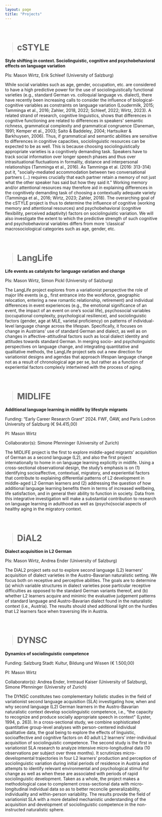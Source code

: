 ```yaml
---
layout: page
title: "Projects"
---
```




<br>

> # cSTYLE

**Style shifting in context. Sociolinguistic, cognitive and psychobehavioral effects on language variation**

PIs: Mason Wirtz, Erik Schleef (University of Salzburg)

While social variables such as age, gender, occupation, etc. are considered to have a high predictive power for the use of sociolinguistically functional varieties (e.g., standard German vs. colloquial language vs. dialect), there have recently been increasing calls to consider the influence of biological-cognitive variables as constraints on language variation (Loudermilk, 2015; Tamminga et al., 2016; Zahler, 2018, 2022; Schleef, 2022; Wirtz, 2023). A related strand of research, cognitive linguistics, shows that differences in cognitive functioning are related to differences in speakers' semantic richness, grammatical complexity and grammatical congruence (Daneman, 1991; Kemper et al., 2003; Saito & Baddeley, 2004; Hartsuiker & Barkhuysen, 2006). Thus, if grammatical and semantic abilities are sensitive to differences in cognitive capacities, sociolinguistic resources can be expected to be as well. This is because choosing sociolinguistically appropriate varieties is a cognitively demanding task. Speakers have to track social information over longer speech phases and thus over intrasituational fluctuations in formality, distance and interpersonal relationships (Tamminga et al., 2016). As Tamminga et al. (2016: 313-314) put it, "socially-mediated accommodation between two conversational partners (...) requires crucially that each partner retain a memory of not just what the other speaker has said but how they said it." Working memory and/or attentional resources may therefore aid in explaining differences in the cognitively demanding task of choosing a contextually adequate variety (Tamminga et al., 2016; Wirtz, 2023; Zahler, 2018). The overarching goal of the cSTYLE project is thus to determine the influence of cognitive (working memory and attentional resources) and psychobehavioral (cognitive flexibility, perceived adaptivity) factors on sociolinguistic variation. We will also investigate the extent to which the predictive strength of such cognitive and psychobehavioral variables differs from more 'classical' macrosociological categories such as age, gender, etc. 

<br>


> # LangLife

**Life events as catalysts for language variation and change**

PIs: Mason Wirtz, Simon Pickl (University of Salzburg)

The LangLife project explores from a variationist perspective the role of major life events (e.g., first entrance into the workforce, geographic relocation, entering a new romantic relationship, retirement) and individual differences in event experiences (e.g., the emotional significance of an event, the impact of an event on one’s social life), psychosocial variables (occupational complexity, psychological resilience), and sociolinguistic factors (gender, age at MLE, varietal proficiency) on patterns of individual-level language change across the lifespan. Specifically, it focuses on change in Austrians' use of standard German and dialect, as well as on changes in affective-attitudinal factors such as local dialect identity and attitudes towards standard German. In merging socio- and psycholinguistic perspectives on language change, and integrating quantitative and qualitative methods, the LangLife project sets out a new direction for variationist designs and agendas that approach lifespan language change not as a result of chronological age per se, but rather as a function of experiential factors complexly intertwined with the process of aging.

<br>


> # MIDLIFE

**Additional language learning in midlife by lifestyle migrants**

Funding: “Early Career Research Grant” 2024. FWF, ÖAW, and Paris Lodron University of Salzburg (€ 94.415,00)

PI: Mason Wirtz

Collaborator(s): Simone Pfenninger (University of Zurich)

The MIDLIFE project is the first to explore middle-aged migrants’ acquisition of German as a second language (L2), and also the  first project internationally to home in on language learning explicitly in midlife. Using a cross-sectional observational design, the study’s emphasis is on (1) identifying socioaffective, contextual, migratory, and experiential factors that contribute to explaining differential patterns of L2 development in middle-aged L2 German learners and (2) addressing the question of how additional language learning benefits them in terms of increased wellbeing, life satisfaction, and in general their ability to function in society. Data from this integrative investigation will make a substantial contribution to research on language learning in adulthood as well as (psycho)social aspects of healthy aging in the migratory context.

<br>


> # DiAL2

**Dialect acquisition in L2 German**

PIs: Mason Wirtz, Andrea Ender (University of Salzburg)

The DiAL2 project sets out to explore second language (L2) learners' acquisition of dialect varieties in the Austro-Bavarian naturalistic setting. We focus both on receptive and perceptive abilities. The goals are to determine (a) which variable structures in dialect varieties pose particular receptive difficulties as opposed to the standard German variants thereof, and (b) whether L2 learners acquire and minimic the evaluative judgement patterns of standard language and Austro-Bavarian dialect found in the naturalistic context (i.e., Austria). The results should shed additional light on the hurdles that L2 learners face when traversing life in Austria. 

<br>


> # DYNSC

**Dynamics of sociolinguistic competence**

Funding: Salzburg Stadt: Kultur, Bildung und Wissen (€ 1.500,00) 

PI: Mason Wirtz

Collaborator(s): Andrea Ender, Irmtraud Kaiser (University of Salzburg), Simone Pfenninger (University of Zurich)

The DYNSC constitutes two complementary holistic studies in the field of variationist second language acquisition (SLA) investigating how, when and why second language (L2) German learners in the Austro-Bavarian naturalistic context develop sociolinguistic competence, i.e., “the capacity to recognize and produce socially appropriate speech in context” (Lyster, 1994, p. 263). In a cross-sectional study, we combine sophisticated quantitative group-level analyses with person-centered individual qualitative data, the goal being to explore the effects of linguistic, socioaffective and cognitive factors on 40 adult L2 learners’ inter-individual acquisition of sociolinguistic competence. The second study is the first in variationist SLA research to analyze intensive micro-longitudinal data (10 observations per subject over three months). It scrutinizes micro-developmental trajectories in four L2 learners’ production and perception of sociolinguistic variation during initial periods of residence in Austria and attempts to identify relevant environmental and psychological stimuli for change as well as when these are associated with periods of rapid sociolinguistic development. Taken as a whole, the project makes a methodological case to complement cross-sectional data with micro-longitudinal individual data so as to better reconcile generalizability, individuality and within-person variability. The results provide the field of variationist SLA with a more detailed mechanistic understanding of the acquisition and development of sociolinguistic competence in the non-instructed naturalistic sphere.

<br>

